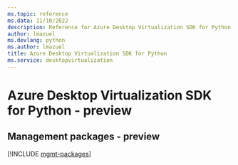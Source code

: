 ```yaml
---
ms.topic: reference
ms.data: 11/10/2022
description: Reference for Azure Desktop Virtualization SDK for Python
author: lmazuel
ms.devlang: python
ms.author: lmazuel
title: Azure Desktop Virtualization SDK for Python
ms.service: desktopvirtualization
---
```

# Azure Desktop Virtualization SDK for Python - preview

## Management packages - preview
[!INCLUDE [mgmt-packages](desktop-virtualization-mgmt-index.md)]